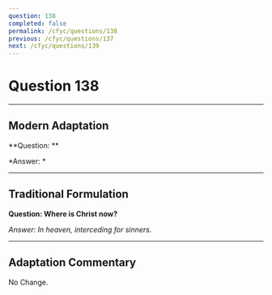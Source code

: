 ```yaml
---
question: 138
completed: false
permalink: /cfyc/questions/138
previous: /cfyc/questions/137
next: /cfyc/questions/139
---
```

# Question 138

---
## Modern Adaptation
**Question: **

*Answer: *

---
## Traditional Formulation
**Question: Where is Christ now?**

*Answer: In heaven, interceding for sinners.*

---
## Adaptation Commentary
No Change.